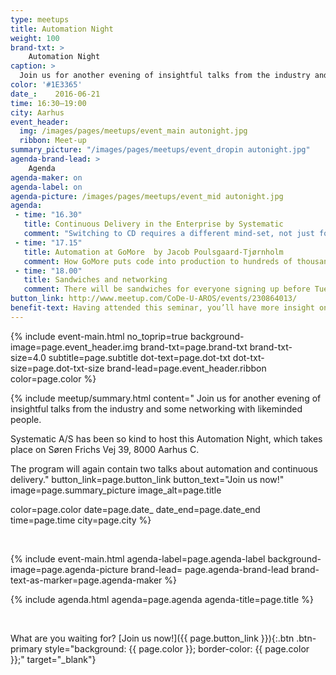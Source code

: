 ```yaml
---
type: meetups
title: Automation Night
weight: 100
brand-txt: >
    Automation Night
caption: >
  Join us for another evening of insightful talks from the industry and some networking with likeminded people.
color: '#1E3365'
date_:    2016-06-21
time: 16:30—19:00
city: Aarhus
event_header:
  img: /images/pages/meetups/event_main autonight.jpg
  ribbon: Meet-up
summary_picture: "/images/pages/meetups/event_dropin autonight.jpg"
agenda-brand-lead: >
    Agenda
agenda-maker: on
agenda-label: on
agenda-picture: /images/pages/meetups/event_mid autonight.jpg
agenda:
 - time: "16.30"
   title: Continuous Delivery in the Enterprise by Systematic
   comment: "Switching to CD requires a different mind-set, not just for developers. Notice: This talk will be in Danish."
 - time: "17.15"
   title: Automation at GoMore  by Jacob Poulsgaard-Tjørnholm
   comment: How GoMore puts code into production to hundreds of thousands of users.
 - time: "18.00"
   title: Sandwiches and networking
   comment: There will be sandwiches for everyone signing up before Tuesday the 7th of June.
button_link: http://www.meetup.com/CoDe-U-AROS/events/230864013/
benefit-text: Having attended this seminar, you’ll have more insight on how your company can
---
```


{% include event-main.html
no_toprip=true
background-image=page.event_header.img
brand-txt=page.brand-txt
brand-txt-size=4.0
subtitle=page.subtitle
dot-text=page.dot-txt
dot-txt-size=page.dot-txt-size
brand-lead=page.event_header.ribbon
color=page.color %}

{% include meetup/summary.html
content="
Join us for another evening of insightful talks from the industry and some networking with likeminded people.

Systematic A/S has been so kind to host this Automation Night, which takes place on Søren Frichs Vej 39, 8000 Aarhus C.

The program will again contain two talks about automation and continuous delivery."
button_link=page.button_link
button_text="Join us now!"
image=page.summary_picture
image_alt=page.title

color=page.color
date=page.date_
date_end=page.date_end
time=page.time
city=page.city
%}

<br>

{% include event-main.html
agenda-label=page.agenda-label
background-image=page.agenda-picture
brand-lead= page.agenda-brand-lead
brand-text-as-marker=page.agenda-maker %}

{% include agenda.html
agenda=page.agenda
agenda-title=page.title %}

<br>

What are you waiting for? [Join us now!]({{ page.button_link }}){:.btn .btn-primary style="background: {{ page.color }}; border-color: {{ page.color }};" target="_blank"}
